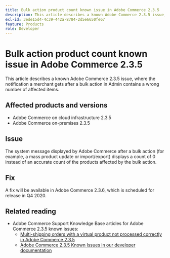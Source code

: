 ```yaml
---
title: Bulk action product count known issue in Adobe Commerce 2.3.5
description: This article describes a known Adobe Commerce 2.3.5 issue, where the notification a merchant gets after a bulk action in Admin contains a wrong number of affected items.
exl-id: 3ede15d4-4c39-442a-8784-2d5e6650fe67
feature: Products
role: Developer
---
```

# Bulk action product count known issue in Adobe Commerce 2.3.5

This article describes a known Adobe Commerce 2.3.5 issue, where the notification a merchant gets after a bulk action in Admin contains a wrong number of affected items.

## Affected products and versions

* Adobe Commerce on cloud infrastructure 2.3.5
* Adobe Commerce on-premises 2.3.5

## Issue

The system message displayed by Adobe Commerce after a bulk action (for example, a mass product update or import/export) displays a count of 0 instead of an accurate count of the products affected by the bulk action.

## Fix

A fix will be available in Adobe Commerce 2.3.6, which is scheduled for release in Q4 2020.

## Related reading

* Adobe Commerce Support Knowledge Base articles for Adobe Commerce 2.3.5 known issues:
    * [Multi-shipping orders with a virtual product not processed correctly in Adobe Commerce 2.3.5](/help/troubleshooting/miscellaneous/magento-2-3-5-known-issue-virtual-product-multi-ship-orders.md)
    * [Adobe Commerce 2.3.5 Known Issues in our developer documentation](https://commerce-docs.github.io/devdocs-archive/2.3/guides/v2.3/release-notes/release-notes-2-3-5-commerce.html#known-issues)
